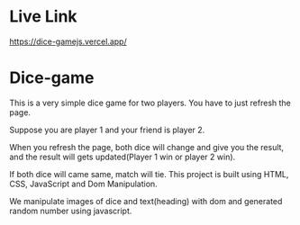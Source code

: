 # Live Link 

https://dice-gamejs.vercel.app/

# Dice-game 

This is a very simple dice game for two players. You have to just refresh the page. 

Suppose you are player 1 and your friend is player 2. 

When you refresh the page, both dice will change and give you the result, and the result will gets updated(Player 1 win or player 2 win). 

If both dice will came same, match will tie. This project is built using HTML, CSS, JavaScript and Dom Manipulation. 

We manipulate images of dice and text(heading) with dom and generated random number using javascript. 
